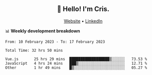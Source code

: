 
<h2 align="center">👋 Hello! I'm Cris.</h2>
<p align="center">
  <a href="https://www.criscunas.dev">Website</a> •
  <a href="https://www.linkedin.com/in/cristophercunas/">LinkedIn</a> 
</p>


📊 **Weekly development breakdown**
<!--START_SECTION:waka-->

```text
From: 10 February 2023 - To: 17 February 2023

Total Time: 32 hrs 50 mins

Vue.js       25 hrs 29 mins  ██████████████████▒░░░░░░   73.53 %
JavaScript   4 hrs 24 mins   ███▒░░░░░░░░░░░░░░░░░░░░░   12.71 %
Other        1 hr 49 mins    █▒░░░░░░░░░░░░░░░░░░░░░░░   05.27 %
```

<!--END_SECTION:waka-->
